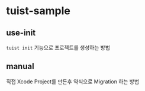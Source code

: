 # tuist-sample

## use-init

`tuist init` 기능으로 프로젝트를 생성하는 방법

## manual

직접 Xcode Project를 만든후 약식으로 Migration 하는 방법
